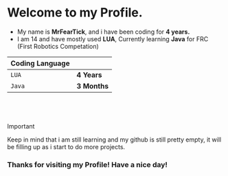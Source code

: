 # Welcome to my Profile.


* My name is **MrFearTick**, and i have been coding for **4 years.**
* I am 14 and have mostly used **LUA**, Currently learning **Java** for FRC (First Robotics Competation)

| Coding Language | |
| :--- | :--- |
| `LUA` | **4 Years** |
| `Java` | **3 Months** |

# 

<br />

> [!IMPORTANT]
> Keep in mind that i am still learning and my github is still pretty empty, it will be filling up as i start to do more projects.


### Thanks for visiting my Profile! Have a nice day!
